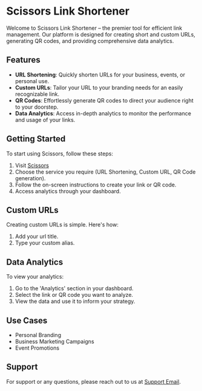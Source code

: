 # Scissors Link Shortener

Welcome to Scissors Link Shortener – the premier tool for efficient link management. Our platform is designed for creating short and custom URLs, generating QR codes, and providing comprehensive data analytics.

## Features

- **URL Shortening**: Quickly shorten URLs for your business, events, or personal use.
- **Custom URLs**: Tailor your URL to your branding needs for an easily recognizable link.
- **QR Codes**: Effortlessly generate QR codes to direct your audience right to your doorstep.
- **Data Analytics**: Access in-depth analytics to monitor the performance and usage of your links.

## Getting Started

To start using Scissors, follow these steps:

1. Visit [Scissors](https://scissor-shorts.netlify.app/)
2. Choose the service you require (URL Shortening, Custom URL, QR Code generation).
3. Follow the on-screen instructions to create your link or QR code.
4. Access analytics through your dashboard.

## Custom URLs

Creating custom URLs is simple. Here's how:

1. Add your url title.
2. Type your custom alias.

## Data Analytics

To view your analytics:

1. Go to the 'Analytics' section in your dashboard.
2. Select the link or QR code you want to analyze.
3. View the data and use it to inform your strategy.

## Use Cases

- Personal Branding
- Business Marketing Campaigns
- Event Promotions

## Support

For support or any questions, please reach out to us at [Support Email](izallyjr@gmail.com).